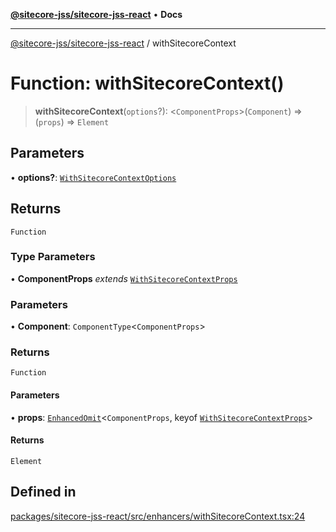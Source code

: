 [**@sitecore-jss/sitecore-jss-react**](../README.md) • **Docs**

***

[@sitecore-jss/sitecore-jss-react](../README.md) / withSitecoreContext

# Function: withSitecoreContext()

> **withSitecoreContext**(`options`?): \<`ComponentProps`\>(`Component`) => (`props`) => `Element`

## Parameters

• **options?**: [`WithSitecoreContextOptions`](../interfaces/WithSitecoreContextOptions.md)

## Returns

`Function`

### Type Parameters

• **ComponentProps** *extends* [`WithSitecoreContextProps`](../interfaces/WithSitecoreContextProps.md)

### Parameters

• **Component**: `ComponentType`\<`ComponentProps`\>

### Returns

`Function`

#### Parameters

• **props**: [`EnhancedOmit`](../type-aliases/EnhancedOmit.md)\<`ComponentProps`, keyof [`WithSitecoreContextProps`](../interfaces/WithSitecoreContextProps.md)\>

#### Returns

`Element`

## Defined in

[packages/sitecore-jss-react/src/enhancers/withSitecoreContext.tsx:24](https://github.com/Sitecore/jss/blob/ff400466a8d16483c667d9a837e1247d6192035e/packages/sitecore-jss-react/src/enhancers/withSitecoreContext.tsx#L24)
